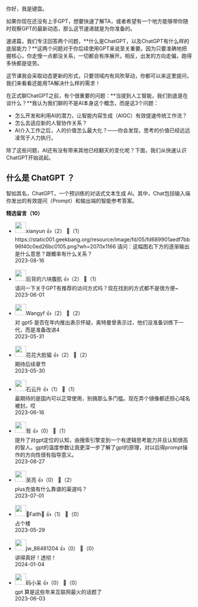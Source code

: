 你好，我是键盘。

如果你现在还没有上手GPT，想要快速了解TA，或者希望有一个地方能够带你随时观察GPT的最新动态，那么这节速递就是为你准备的。

速递篇，我们专注回答两个问题，**什么是ChatGPT，以及ChatGPT有什么样的底层能力？**这两个问题对于你后续使用GPT来说至关重要。因为只要准确地把握核心，你走慢一点都没关系，一切都会有序展开。相反，出发的方向走偏，跑得多快都是徒劳。

这节课我会采取动态更新的形式，只要领域内有风吹草动，你都可以来这里提问，我们来看看还能用TA解决什么样的需求！

在正式聊ChatGPT之前，有个很重要的问题：**当提到人工智能，我们到底是在谈什么？**我认为我们聊的不是AI本身这个概念，而是这3个问题：

- 怎么开发和利用AI的潜力，让智能内容生成（AIGC）有效提速传统工作流？
- 怎么去适应新的人智协作关系？
- AI介入工作之后，人的价值怎么最大化？——你会发现，思考的价值已经远远凌驾于人力执行。

除了这些问题，AI还有没有带来其他已经翻天的变化呢？下面，我们从快速认识ChatGPT开始说起。

## 什么是 ChatGPT ？

智如其名，ChatGPT，一个预训练的对话式文本生成 AI。其中，Chat包括输入端你发出的有效提问（Prompt）和输出端的智能参考答案。
<div><strong>精选留言（10）</strong></div><ul>
<li><img src="http://thirdwx.qlogo.cn/mmopen/vi_32/Q0j4TwGTfTJI5A1vE1OpYVGBWvGQ5rulV8POsibY4cyZ6ryHPqX9m6uiaxfUI67AADXV7rkKPWwUKKt0iafDtWhGQ/132" width="30px"><span>xianyun</span> 👍（2） 💬（1）<div>https:&#47;&#47;static001.geekbang.org&#47;resource&#47;image&#47;fd&#47;05&#47;fd689901aedf7bb96f40c0ed26bc0105.png?wh=2070x1166
请问：这幅图右下方的逐渐输出是什么意思？跟概率有什么关系？</div>2023-08-16</li><br/><li><img src="https://static001.geekbang.org/account/avatar/00/25/3f/93/e2040ee7.jpg" width="30px"><span>后背的六块腹肌</span> 👍（2） 💬（1）<div>请问一下关于GPT有推荐的访问方式吗？现在找到的方式都不是很方便~</div>2023-06-01</li><br/><li><img src="https://static001.geekbang.org/account/avatar/00/21/f8/2b/339660f1.jpg" width="30px"><span>Wangyf</span> 👍（2） 💬（2）<div>对 gpt5 是否在年内推出表示怀疑，奥特曼曾表示过，他们没准备训练下一代，而是准备改进4</div>2023-05-31</li><br/><li><img src="https://static001.geekbang.org/account/avatar/00/11/0c/86/8e52afb8.jpg" width="30px"><span>花花大脸猫</span> 👍（2） 💬（2）<div>期待后续章节</div>2023-05-30</li><br/><li><img src="https://static001.geekbang.org/account/avatar/00/0f/a0/c3/c5db35df.jpg" width="30px"><span>石云升</span> 👍（1） 💬（1）<div>最期待的是国内可以正常使用，别搞那么多门槛。现在弄个镜像都还担心域名被封。哎</div>2023-06-16</li><br/><li><img src="https://static001.geekbang.org/account/avatar/00/27/62/e1/764aca72.jpg" width="30px"><span>哲</span> 👍（0） 💬（1）<div>提升了对gpt定位的认知，由搜索引擎变到一个有逻辑思考能力并且认知很高的智人。gpt的温度参数让我更深一步了解了gpt的原理，对以后得prompt操作的方向性很有指导意义。</div>2023-08-27</li><br/><li><img src="https://static001.geekbang.org/account/avatar/00/24/96/f9/e52955e1.jpg" width="30px"><span>吴亮</span> 👍（0） 💬（2）<div>plus充值有什么靠谱的渠道吗？</div>2023-07-01</li><br/><li><img src="https://static001.geekbang.org/account/avatar/00/16/4a/80/1b457c69.jpg" width="30px"><span>🎢Faith🎩</span> 👍（1） 💬（0）<div>占个楼</div>2023-05-29</li><br/><li><img src="" width="30px"><span>jw_88481204</span> 👍（0） 💬（0）<div>讲得真好&#xff01;透彻&#xff01;</div>2024-01-04</li><br/><li><img src="https://static001.geekbang.org/account/avatar/00/1f/5e/81/82709d6e.jpg" width="30px"><span>码小呆</span> 👍（0） 💬（0）<div>gpt 算是这些年来互联网最火的话题了</div>2023-06-03</li><br/>
</ul>